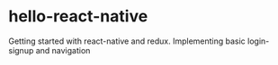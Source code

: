 # hello-react-native
Getting started with react-native and redux. Implementing basic login-signup and navigation

